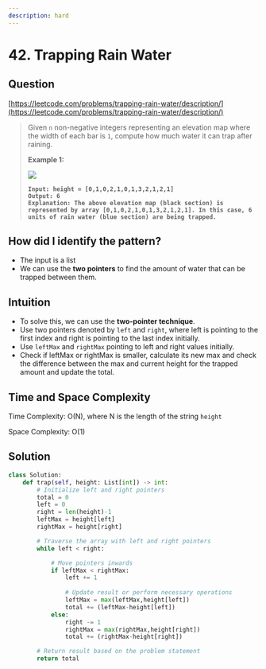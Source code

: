 ```yaml
---
description: hard
---
```


# 42. Trapping Rain Water

## Question

[https://leetcode.com/problems/trapping-rain-water/description/](https://leetcode.com/problems/trapping-rain-water/description/)

>
>
> Given `n` non-negative integers representing an elevation map where the width of each bar is `1`, compute how much water it can trap after raining.
>
> &#x20;
>
> **Example 1:**
>
> ![](https://assets.leetcode.com/uploads/2018/10/22/rainwatertrap.png)
>
> <pre><code><strong>Input: height = [0,1,0,2,1,0,1,3,2,1,2,1]
> </strong><strong>Output: 6
> </strong><strong>Explanation: The above elevation map (black section) is represented by array [0,1,0,2,1,0,1,3,2,1,2,1]. In this case, 6 units of rain water (blue section) are being trapped.
> </strong></code></pre>

## How did I identify the pattern?

* The input is a list
* We can use the **two pointers** to find the amount of water that can be trapped between them.

## Intuition

* To solve this, we can use the **two-pointer technique**.
* Use two pointers denoted by `left` and `right`, where left is pointing to the first index and right is pointing to the last index initially.
* Use `leftMax` and `rightMax` pointing to left and right values initially.
* Check if leftMax or rightMax is smaller, calculate its new max and check the difference between the max and current height for the trapped amount and update the total.

## Time and Space Complexity

Time Complexity: O(N), where N is the length of the string `height`

Space Complexity: O(1)

## Solution

```python
class Solution:
    def trap(self, height: List[int]) -> int:
        # Initialize left and right pointers
        total = 0
        left = 0
        right = len(height)-1
        leftMax = height[left]
        rightMax = height[right]

        # Traverse the array with left and right pointers
        while left < right:

            # Move pointers inwards
            if leftMax < rightMax:
                left += 1
                
                # Update result or perform necessary operations
                leftMax = max(leftMax,height[left])
                total += (leftMax-height[left])
            else:
                right -= 1
                rightMax = max(rightMax,height[right])
                total += (rightMax-height[right])

        # Return result based on the problem statement
        return total
```
